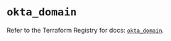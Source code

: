 # `okta_domain`

Refer to the Terraform Registry for docs: [`okta_domain`](https://registry.terraform.io/providers/okta/okta/4.15.0/docs/resources/domain).
